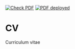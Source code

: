 [![Check PDF](https://github.com/achiefa/CV/actions/workflows/tests.yaml/badge.svg?branch=main)](https://github.com/achiefa/CV/actions/workflows/tests.yaml)
[![PDF deployed](https://github.com/achiefa/CV/actions/workflows/deploy.yaml/badge.svg?branch=main)](https://github.com/achiefa/CV/actions/workflows/deploy.yaml)

# CV
Curriculum vitae
